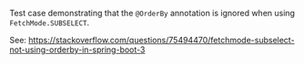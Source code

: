 Test case demonstrating that the `@OrderBy` annotation is ignored when using `FetchMode.SUBSELECT`. 

See: https://stackoverflow.com/questions/75494470/fetchmode-subselect-not-using-orderby-in-spring-boot-3
